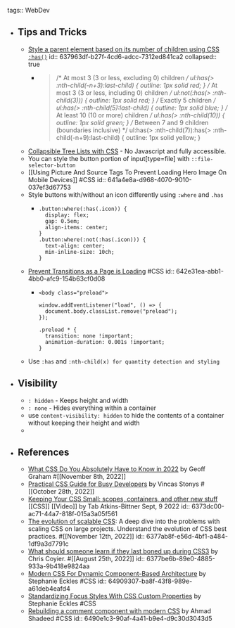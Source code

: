 tags:: WebDev

- ## Tips and Tricks
	- [Style a parent element based on its number of children using CSS `:has()`](https://www.bram.us/2022/11/17/style-a-parent-element-based-on-its-number-of-children-using-css-has)
	  id:: 637963df-b27f-4cd6-adcc-7312ed841ca2
	  collapsed:: true
		- > /* At most 3 (3 or less, excluding 0) children */
		  ul:has(> :nth-child(-n+3):last-child) {
		  	outline: 1px solid red;
		  }
		  /* At most 3 (3 or less, including 0) children */
		  ul:not(:has(> :nth-child(3))) {
		  	outline: 1px solid red;
		  }
		  /* Exactly 5 children */
		  ul:has(> :nth-child(5):last-child) {
		  	outline: 1px solid blue;
		  }
		  /* At least 10 (10 or more) children */
		  ul:has(> :nth-child(10)) {
		  	outline: 1px solid green;
		  }
		  /* Between 7 and 9 children (boundaries inclusive) */
		  ul:has(> :nth-child(7)):has(> :nth-child(-n+9):last-child) {
		  	outline: 1px solid yellow;
		  }
	- [Collapsible Tree Lists with CSS](https://iamkate.com/code/tree-views/) - No Javascript and fully accessible.
	- You can style the button portion of input[type=file] with `::file-selector-button`
	- [[Using Picture And Source Tags To Prevent Loading Hero Image On Mobile Devices]] #CSS
	  id:: 641a4e8a-d968-4070-9010-037ef3d67753
	- Style buttons with/without an icon differently using `:where` and `.has`
		- ```
		  .button:where(:has(.icon)) {
		    display: flex;
		    gap: 0.5em;
		    align-items: center;
		  }
		  .button:where(:not(:has(.icon))) {
		    text-align: center;
		    min-inline-size: 10ch;
		  }
		  ```
	- [Prevent Transitions as a Page is Loading](https://chriscoyier.net/2023/04/05/prevent-transitions-as-a-page-is-loading/) #CSS
	  id:: 642e31ea-abb1-4bb0-afc9-154b63cf0d08
		- ```
		  <body class="preload">
		  
		  window.addEventListener("load", () => {
		    document.body.classList.remove("preload");
		  });
		  
		  .preload * { 
		    transition: none !important;
		    animation-duration: 0.001s !important; 
		  }
		  ```
	- Use `:has` and `:nth-child(x) for quantity detection and styling`
- ## Visibility
	- `: hidden` - Keeps height and width
	- `: none` - Hides everything within a container
	- use `content-visibility: hidden` to hide the contents of a container without keeping their height and width
	-
- ## References
	- [What CSS Do You Absolutely Have to Know in 2022](https://css-tricks.com/what-css-do-you-absolutely-have-to-know-in-2022/) by Geoff Graham #[[November 8th, 2022]]
	- [Practical CSS Guide for Busy Developers](https://codefrontend.com/css-guide/) by Vincas Stonys #[[October 28th, 2022]]
	- [Keeping Your CSS Small: scopes, containers, and other new stuff](https://www.youtube.com/watch?v=bz0sMsCiU1c) [[CSS]] [[Video]] by Tab Atkins-Bittner Sept, 9 2022
	  id:: 6373dc00-ac71-44a7-818f-015a3a05f561
	- [The evolution of scalable CSS](https://frontendmastery.com/posts/the-evolution-of-scalable-css/): A deep dive into the problems with scaling CSS on large projects. Understand the evolution of CSS best practices. #[[November 12th, 2022]]
	  id:: 6377ab8f-e56d-4bf1-a484-1df9a3d7791c
	- [What should someone learn if they last boned up during CSS3](https://css-tricks.com/whats-new-since-css3/) by Chris Coyier. #[[August 25th, 2022]]
	  id:: 6377be6b-89e0-4885-933a-9b418e9824aa
	- [Modern CSS For Dynamic Component-Based Architecture](https://moderncss.dev/modern-css-for-dynamic-component-based-architecture/) by Stephanie Eckles #CSS
	  id:: 64909307-ba8f-43f8-989e-a61deb4eafd4
	- [Standardizing Focus Styles With CSS Custom Properties](https://css-tricks.com/standardizing-focus-styles-with-css-custom-properties/) by Stephanie Eckles #CSS
	- [Rebuilding a comment component with modern CSS](https://ishadeed.com/article/comment-component) by Ahmad Shadeed #CSS
	  id:: 6490e1c3-90af-4a41-b9e4-d9c30d3043d5